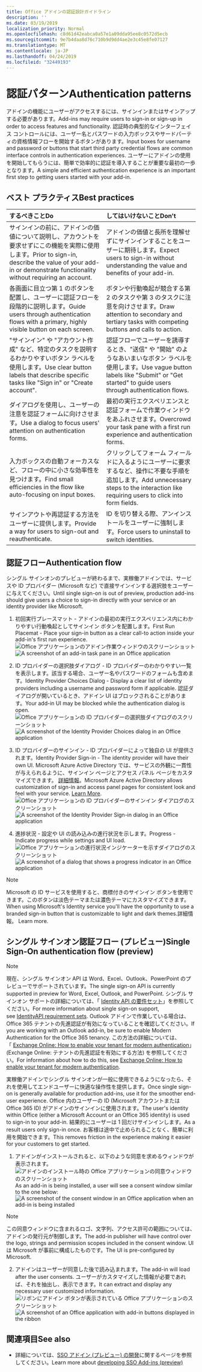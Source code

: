 ```yaml
---
title: Office アドインの認証設計ガイドライン
description: ''
ms.date: 03/19/2019
localization_priority: Normal
ms.openlocfilehash: c8d61d42eabca0a57e1a09dda95ee8c0572d5ecb
ms.sourcegitcommit: 9e7b4daa8d76c710b9d9dd4ae2e3c45e8fe07127
ms.translationtype: MT
ms.contentlocale: ja-JP
ms.lasthandoff: 04/24/2019
ms.locfileid: "32449193"
---
```

# <a name="authentication-patterns"></a><span data-ttu-id="37dc7-102">認証パターン</span><span class="sxs-lookup"><span data-stu-id="37dc7-102">Authentication patterns</span></span>

<span data-ttu-id="37dc7-103">アドインの機能にユーザーがアクセスするには、サインインまたはサインアップする必要があります。</span><span class="sxs-lookup"><span data-stu-id="37dc7-103">Add-ins may require users to sign-in or sign-up in order to access features and functionality.</span></span> <span data-ttu-id="37dc7-104">認証時の典型的なインターフェイス コントロールには、ユーザー名とパスワードの入力ボックスやサードパーティの資格情報フローを開始するボタンがあります。</span><span class="sxs-lookup"><span data-stu-id="37dc7-104">Input boxes for username and password or buttons that start third party credential flows are common interface controls in authentication experiences.</span></span> <span data-ttu-id="37dc7-105">ユーザーにアドインの使用を開始してもらうには、簡単で効率的に認証を導入することが重要な最初の一歩となります。</span><span class="sxs-lookup"><span data-stu-id="37dc7-105">A simple and efficient authentication experience is an important first step to getting users started with your add-in.</span></span>

## <a name="best-practices"></a><span data-ttu-id="37dc7-106">ベスト プラクティス</span><span class="sxs-lookup"><span data-stu-id="37dc7-106">Best practices</span></span>

|<span data-ttu-id="37dc7-107">するべきこと</span><span class="sxs-lookup"><span data-stu-id="37dc7-107">Do</span></span>|<span data-ttu-id="37dc7-108">してはいけないこと</span><span class="sxs-lookup"><span data-stu-id="37dc7-108">Don't</span></span>|
|:----|:----|
|<span data-ttu-id="37dc7-109">サインインの前に、アドインの価値について説明し、アカウントを要求せずにこの機能を実際に使用します。</span><span class="sxs-lookup"><span data-stu-id="37dc7-109">Prior to sign-in, describe the value of your add-in or demonstrate functionality without requiring an account.</span></span> |<span data-ttu-id="37dc7-110">アドインの価値と長所を理解せずにサインインすることをユーザーに期待します。</span><span class="sxs-lookup"><span data-stu-id="37dc7-110">Expect users to sign-in without understanding the value and benefits of your add-in.</span></span>|
|<span data-ttu-id="37dc7-111">各画面に目立つ第 1 のボタンを配置し、ユーザーに認証フローを段階的に説明します。</span><span class="sxs-lookup"><span data-stu-id="37dc7-111">Guide users through authentication flows with a primary, highly visible button on each screen.</span></span> |<span data-ttu-id="37dc7-112">ボタンや行動喚起が競合する第 2 のタスクや第 3 のタスクに注意を向けさせます。</span><span class="sxs-lookup"><span data-stu-id="37dc7-112">Draw attention to secondary and tertiary tasks with competing buttons and calls to action.</span></span>|
|<span data-ttu-id="37dc7-113">"サインイン" や "アカウント作成" など、特定のタスクを説明するわかりやすいボタン ラベルを使用します。</span><span class="sxs-lookup"><span data-stu-id="37dc7-113">Use clear button labels that describe specific tasks like "Sign in" or "Create account".</span></span>   |<span data-ttu-id="37dc7-114">認証フローでユーザーを誘導するとき、"送信" や "開始" のようなあいまいなボタン ラベルを使用します。</span><span class="sxs-lookup"><span data-stu-id="37dc7-114">Use vague button labels like "Submit" or "Get started" to guide users through authentication flows.</span></span>|
|<span data-ttu-id="37dc7-115">ダイアログを使用し、ユーザーの注意を認証フォームに向けさせます。</span><span class="sxs-lookup"><span data-stu-id="37dc7-115">Use a dialog to focus users' attention on authentication forms.</span></span>    |<span data-ttu-id="37dc7-116">最初の実行エクスペリエンスと認証フォームで作業ウィンドウをあふれさせます。</span><span class="sxs-lookup"><span data-stu-id="37dc7-116">Overcrowd your task pane with a first run experience and authentication forms.</span></span>|
|<span data-ttu-id="37dc7-117">入力ボックスの自動フォーカスなど、フローの中に小さな効率性を見つけます。</span><span class="sxs-lookup"><span data-stu-id="37dc7-117">Find small efficiencies in the flow like auto-focusing on input boxes.</span></span> |<span data-ttu-id="37dc7-118">クリックしてフォーム フィールドに入るようにユーザーに要求するなど、操作に不要な手順を追加します。</span><span class="sxs-lookup"><span data-stu-id="37dc7-118">Add unnecessary steps to the interaction like requiring users to click into form fields.</span></span>|
|<span data-ttu-id="37dc7-119">サインアウトや再認証する方法をユーザーに提供します。</span><span class="sxs-lookup"><span data-stu-id="37dc7-119">Provide a way for users to sign-out and reauthenticate.</span></span>    |<span data-ttu-id="37dc7-120">ID を切り替える際、アンインストールをユーザーに強制します。</span><span class="sxs-lookup"><span data-stu-id="37dc7-120">Force users to uninstall to switch identities.</span></span>|

## <a name="authentication-flow"></a><span data-ttu-id="37dc7-121">認証フロー</span><span class="sxs-lookup"><span data-stu-id="37dc7-121">Authentication flow</span></span>

<span data-ttu-id="37dc7-122">シングル サインオンのプレビューが終わるまで、実稼働アドインでは、サービスや ID プロバイダー (Microsoft など) で直接サインインする選択肢をユーザーに与えてください。</span><span class="sxs-lookup"><span data-stu-id="37dc7-122">Until single sign-on is out of preview, production add-ins should give users a choice to sign-in directly with your service or an identity provider like Microsoft.</span></span>

1. <span data-ttu-id="37dc7-123">初回実行プレースマット - アドインの最初の実行エクスペリエンス内にわかりやすい行動喚起としてサインイン ボタンを配置します。</span><span class="sxs-lookup"><span data-stu-id="37dc7-123">First Run Placemat - Place your sign-in button as a clear call-to action inside your add-in's first run experience.</span></span>
<span data-ttu-id="37dc7-124">![Office アプリケーションのアドイン作業ウィンドウのスクリーンショット](../images/add-in-fre-value-placemat.png)</span><span class="sxs-lookup"><span data-stu-id="37dc7-124">![A screenshot of an add-in task pane in an Office application](../images/add-in-fre-value-placemat.png)</span></span>

2. <span data-ttu-id="37dc7-125">ID プロバイダーの選択肢ダイアログ - ID プロバイダーのわかりやすい一覧を表示します。該当する場合、ユーザー名やパスワードのフォームも含めます。</span><span class="sxs-lookup"><span data-stu-id="37dc7-125">Identity Provider Choices Dialog - Display a clear list of identity providers including a username and password form if applicable.</span></span> <span data-ttu-id="37dc7-126">認証ダイアログが開いているとき、アドイン UI はブロックされることがあります。</span><span class="sxs-lookup"><span data-stu-id="37dc7-126">Your add-in UI may be blocked while the authentication dialog is open.</span></span>
<span data-ttu-id="37dc7-127">![Office アプリケーションの ID プロバイダーの選択肢ダイアログのスクリーンショット](../images/add-in-auth-choices-dialog.png)</span><span class="sxs-lookup"><span data-stu-id="37dc7-127">![A screenshot of the Identity Provider Choices dialog in an Office application](../images/add-in-auth-choices-dialog.png)</span></span>



3. <span data-ttu-id="37dc7-128">ID プロバイダーのサインイン - ID プロバイダーによって独自の UI が提供されます。</span><span class="sxs-lookup"><span data-stu-id="37dc7-128">Identity Provider Sign-in - The identity provider will have their own UI.</span></span> <span data-ttu-id="37dc7-129">Microsoft Azure Active Directory では、サービスの外観に一貫性が与えられるように、サインイン ページとアクセス パネル ページをカスタマイズできます。 [詳細情報](/azure/active-directory/fundamentals/customize-branding)。</span><span class="sxs-lookup"><span data-stu-id="37dc7-129">Microsoft Azure Active Directory allows customization of sign-in and access panel pages for consistent look and feel with your service. [Learn More](/azure/active-directory/fundamentals/customize-branding).</span></span>
<span data-ttu-id="37dc7-130">![Office アプリケーションの ID プロバイダーのサインイン ダイアログのスクリーンショット](../images/add-in-auth-identity-sign-in.png)</span><span class="sxs-lookup"><span data-stu-id="37dc7-130">![A screenshot of the Identity Provider Sign-in dialog in an Office application](../images/add-in-auth-identity-sign-in.png)</span></span>

4. <span data-ttu-id="37dc7-131">進捗状況 - 設定や UI の読み込みの進行状況を示します。</span><span class="sxs-lookup"><span data-stu-id="37dc7-131">Progress - Indicate progress while settings and UI load.</span></span>
<span data-ttu-id="37dc7-132">![Office アプリケーションの進行状況インジケーターを示すダイアログのスクリーンショット](../images/add-in-auth-modal-interstitial.png)</span><span class="sxs-lookup"><span data-stu-id="37dc7-132">![A screenshot of a dialog that shows a progress indicator in an Office application](../images/add-in-auth-modal-interstitial.png)</span></span>

> [!NOTE] 
> <span data-ttu-id="37dc7-133">Microsoft の ID サービスを使用すると、商標付きのサインイン ボタンを使用できます。このボタンは淡色テーマまたは濃色テーマにカスタマイズできます。</span><span class="sxs-lookup"><span data-stu-id="37dc7-133">When using Microsoft's Identity service you'll have the opportunity to use a branded sign-in button that is customizable to light and dark themes.</span></span><span data-ttu-id="37dc7-134">詳細情報。</span><span class="sxs-lookup"><span data-stu-id="37dc7-134"> Learn more.</span></span>

## <a name="single-sign-on-authentication-flow-preview"></a><span data-ttu-id="37dc7-135">シングル サインオン認証フロー (プレビュー)</span><span class="sxs-lookup"><span data-stu-id="37dc7-135">Single Sign-On authentication flow (preview)</span></span>

> [!NOTE]
> <span data-ttu-id="37dc7-136">現在、シングル サインオン API は Word、Excel、Outlook、PowerPoint のプレビューでサポートされています。</span><span class="sxs-lookup"><span data-stu-id="37dc7-136">The single sign-on API is currently supported in preview for Word, Excel, Outlook, and PowerPoint.</span></span> <span data-ttu-id="37dc7-137">シングル サインオン サポートの詳細については、「 [Identity API の要件セット](/office/dev/add-ins/reference/requirement-sets/identity-api-requirement-sets)」を参照してください。</span><span class="sxs-lookup"><span data-stu-id="37dc7-137">For more information about single sign-on support, see [IdentityAPI requirement sets](/office/dev/add-ins/reference/requirement-sets/identity-api-requirement-sets).</span></span> <span data-ttu-id="37dc7-138">Outlook アドインで作業している場合は、Office 365 テナントの先進認証が有効になっていることを確認してください。</span><span class="sxs-lookup"><span data-stu-id="37dc7-138">If you are working with an Outlook add-in, be sure to enable Modern Authentication for the Office 365 tenancy.</span></span> <span data-ttu-id="37dc7-139">この方法の詳細については、「 [Exchange Online: How to enable your tenant for modern authentication](https://social.technet.microsoft.com/wiki/contents/articles/32711.exchange-online-how-to-enable-your-tenant-for-modern-authentication.aspx)」 (Exchange Online: テナントの先進認証を有効にする方法) を参照してください。</span><span class="sxs-lookup"><span data-stu-id="37dc7-139">For information about how to do this, see [Exchange Online: How to enable your tenant for modern authentication](https://social.technet.microsoft.com/wiki/contents/articles/32711.exchange-online-how-to-enable-your-tenant-for-modern-authentication.aspx).</span></span>

<span data-ttu-id="37dc7-140">実稼働アドインでシングル サインオンが一般に使用できるようになったら、それを使用してエンドユーザーに快適な操作性を提供します。</span><span class="sxs-lookup"><span data-stu-id="37dc7-140">Once single sign-on is generally available for production add-ins, use it for the smoother end-user experience.</span></span> <span data-ttu-id="37dc7-141">Office 内のユーザーの ID (Microsoft アカウントまたは Office 365 ID) がアドインのサインインに使用されます。</span><span class="sxs-lookup"><span data-stu-id="37dc7-141">The user's identity within Office (either a Microsoft Account or an Office 365 identity) is used to sign-in to your add-in.</span></span> <span data-ttu-id="37dc7-142">結果的にユーザーは 1 回だけサインインします。</span><span class="sxs-lookup"><span data-stu-id="37dc7-142">As a result users only sign-in once.</span></span> <span data-ttu-id="37dc7-143">お客様は途中で止められることなく、簡単に利用を開始できます。</span><span class="sxs-lookup"><span data-stu-id="37dc7-143">This removes friction in the experience making it easier for your customers to get started.</span></span>

1. <span data-ttu-id="37dc7-144">アドインがインストールされると、以下のような同意を求めるウィンドウが表示されます。![アドインのインストール時の Office アプリケーションの同意ウィンドウのスクリーンショット](../images/add-in-auth-SSO-consent-dialog.png)</span><span class="sxs-lookup"><span data-stu-id="37dc7-144">As an add-in is being installed, a user will see a consent window similar to the one below: ![A screenshot of the consent window in an Office application when an add-in is being installed](../images/add-in-auth-SSO-consent-dialog.png)</span></span>
> [!NOTE]
> <span data-ttu-id="37dc7-145">この同意ウィンドウに含まれるロゴ、文字列、アクセス許可の範囲については、アドインの発行元が制御します。</span><span class="sxs-lookup"><span data-stu-id="37dc7-145">The add-in publisher will have control over the logo, strings and permission scopes included in the consent window.</span></span> <span data-ttu-id="37dc7-146">UI は Microsoft が事前に構成したものです。</span><span class="sxs-lookup"><span data-stu-id="37dc7-146">The UI is pre-configured by Microsoft.</span></span>

2. <span data-ttu-id="37dc7-147">アドインはユーザーが同意した後で読み込まれます。</span><span class="sxs-lookup"><span data-stu-id="37dc7-147">The add-in will load after the user consents.</span></span> <span data-ttu-id="37dc7-148">ユーザーがカスタマイズした情報が必要であれば、それを抽出し、表示できます。</span><span class="sxs-lookup"><span data-stu-id="37dc7-148">It can extract and display any necessary user customized information.</span></span>
<span data-ttu-id="37dc7-149">![リボンにアドイン ボタンが表示されている Office アプリケーションのスクリーンショット](../images/add-in-ribbon.png)</span><span class="sxs-lookup"><span data-stu-id="37dc7-149">![A screenshot of an Office application with add-in buttons displayed in the ribbon](../images/add-in-ribbon.png)</span></span>

## <a name="see-also"></a><span data-ttu-id="37dc7-150">関連項目</span><span class="sxs-lookup"><span data-stu-id="37dc7-150">See also</span></span>

- <span data-ttu-id="37dc7-151">詳細については、[SSO アドイン (プレビュー) の開発](/office/dev/add-ins/develop/sso-in-office-add-ins)に関するページを参照してください。</span><span class="sxs-lookup"><span data-stu-id="37dc7-151">Learn more about [developing SSO Add-ins (preview)](/office/dev/add-ins/develop/sso-in-office-add-ins)</span></span>

